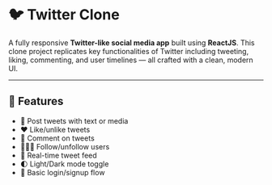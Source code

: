 # 🐦 Twitter Clone

A fully responsive **Twitter-like social media app** built using **ReactJS**. This clone project replicates key functionalities of Twitter including tweeting, liking, commenting, and user timelines — all crafted with a clean, modern UI.

---

## 🎯 Features

- 📝 Post tweets with text or media
- ❤️ Like/unlike tweets
- 💬 Comment on tweets
- 🧑‍🤝‍🧑 Follow/unfollow users
- 📅 Real-time tweet feed
- 🌓 Light/Dark mode toggle 
- 🔐 Basic login/signup flow
